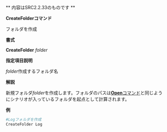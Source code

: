 ** 内容はSRC2.2.33のものです **

**CreateFolderコマンド**

フォルダを作成

**書式**

**CreateFolder** *folder*

**指定項目説明**

*folder*作成するフォルダ名

**解説**

新規フォルダ*folder*を作成します。フォルダのパスは[**Open**コマンド](Openコマンド.md)と同じようにシナリオが入っているフォルダを起点として計算されます。

**例**
```sh
#Logフォルダを作成
CreateFolder Log
```

